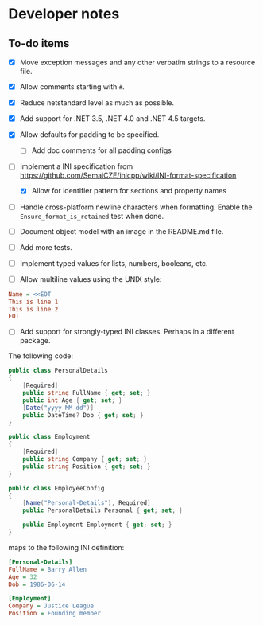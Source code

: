 # Developer notes

## To-do items

- [x] Move exception messages and any other verbatim strings to a resource file.
- [x] Allow comments starting with `#`.
- [x] Reduce netstandard level as much as possible.
- [x] Add support for .NET 3.5, .NET 4.0 and .NET 4.5 targets.
- [x] Allow defaults for padding to be specified.
  - [ ] Add doc comments for all padding configs
- [ ] Implement a INI specification from https://github.com/SemaiCZE/inicpp/wiki/INI-format-specification
  - [x] Allow for identifier pattern for sections and property names
- [ ] Handle cross-platform newline characters when formatting. Enable the `Ensure_format_is_retained` test when done.
- [ ] Document object model with an image in the README.md file.
- [ ] Add more tests.
- [ ] Implement typed values for lists, numbers, booleans, etc.

- [ ] Allow multiline values using the UNIX style:

```ini
Name = <<EOT
This is line 1
This is line 2
EOT
```

- [ ] Add support for strongly-typed INI classes. Perhaps in a different package.

The following code:
```cs
public class PersonalDetails
{
    [Required]
    public string FullName { get; set; }
    public int Age { get; set; }
    [Date("yyyy-MM-dd")]
    public DateTime? Dob { get; set; }
}

public class Employment
{
    [Required]
    public string Company { get; set; }
    public string Position { get; set; }
}

public class EmployeeConfig
{
    [Name("Personal-Details"), Required]
    public PersonalDetails Personal { get; set; }

    public Employment Employment { get; set; }
}
```

maps to the following INI definition:
```ini
[Personal-Details]
FullName = Barry Allen
Age = 32
Dob = 1986-06-14

[Employment]
Company = Justice League
Position = Founding member
```
